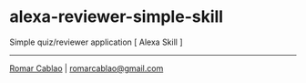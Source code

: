 # alexa-reviewer-simple-skill
Simple quiz/reviewer application [ Alexa Skill ]

---
[Romar Cablao](https://www.linkedin.com/in/romarcablao) | <romarcablao@gmail.com>
